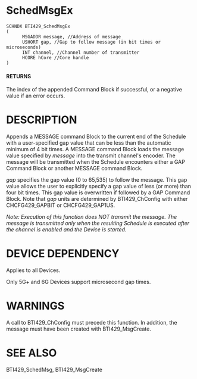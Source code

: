 # **SchedMsgEx**

```
SCHNDX BTI429_SchedMsgEx
(
      MSGADDR message, //Address of message
      USHORT gap, //Gap to follow message (in bit times or microseconds)
      INT channel, //Channel number of transmitter
      HCORE hCore //Core handle
)
```
#### **RETURNS**

The index of the appended Command Block if successful, or a negative value if an error occurs.

# **DESCRIPTION**

Appends a MESSAGE command Block to the current end of the Schedule with a user-specified gap value that can be less than the automatic minimum of 4 bit times. A MESSAGE command Block loads the message value specified by *message* into the transmit channel's encoder. The message will be transmitted when the Schedule encounters either a GAP Command Block or another MESSAGE command Block.

*gap* specifies the gap value (0 to 65,535) to follow the message. This gap value allows the user to explicitly specify a gap value of less (or more) than four bit times. This gap value is overwritten if followed by a GAP Command Block. Note that g*ap* units are determined by BTI429\_ChConfig with either CHCFG429\_GAPBIT or CHCFG429\_GAP1US.

*Note: Execution of this function does NOT transmit the message. The message is transmitted only when the resulting Schedule is executed after the channel is enabled and the Device is started.*

# **DEVICE DEPENDENCY**

Applies to all Devices.

Only 5G+ and 6G Devices support microsecond gap times.

# **WARNINGS**

A call to BTI429\_ChConfig must precede this function. In addition, the message must have been created with BTI429\_MsgCreate.

# **SEE ALSO**

BTI429\_SchedMsg, BTI429\_MsgCreate